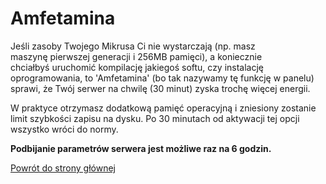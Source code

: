 # Amfetamina

Jeśli zasoby Twojego Mikrusa Ci nie wystarczają (np. masz maszynę pierwszej generacji i 256MB pamięci), a koniecznie chciałbyś uruchomić kompilację jakiegoś softu, czy instalację oprogramowania, to 'Amfetamina' (bo tak nazywamy tę funkcję w panelu) sprawi, że Twój serwer na chwilę (30 minut) zyska trochę więcej energii.

W praktyce otrzymasz dodatkową pamięć operacyjną i zniesiony zostanie limit szybkości zapisu na dysku. Po 30 minutach od aktywacji tej opcji wszystko wróci do normy.

**Podbijanie parametrów serwera jest możliwe raz na 6 godzin.**

[Powrót do strony głównej](/)

